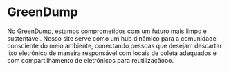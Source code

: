# GreenDump
No GreenDump, estamos comprometidos com um futuro mais limpo e sustentável. Nosso site serve como um hub dinâmico para a comunidade consciente do meio ambiente, conectando pessoas que desejam descartar lixo eletrônico de maneira responsável com locais de coleta adequados e com compartilhamento de eletrônicos para reutilizaçãooo.
